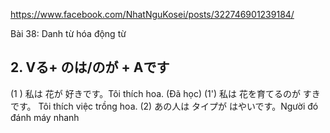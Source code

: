 
https://www.facebook.com/NhatNguKosei/posts/322746901239184/


Bài 38: Danh từ hóa động từ

## 2. Vる+ のは/のが + Aです
(1 ) 私は 花が 好きです。Tôi thích hoa. (Đã học)
(1') 私は 花を育てるのが すきです。 Tôi thích việc trồng hoa.
(2) あの人は タイプが はやいです。Người đó đánh máy nhanh
